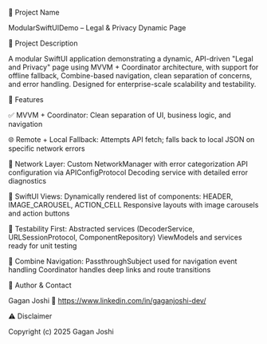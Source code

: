 
📘 Project Name

ModularSwiftUIDemo – Legal & Privacy Dynamic Page

🧩 Project Description

A modular SwiftUI application demonstrating a dynamic, API-driven "Legal and Privacy" page using MVVM + Coordinator architecture, with support for offline fallback, Combine-based navigation, clean separation of concerns, and error handling. Designed for enterprise-scale scalability and testability.

🚀 Features

✅ MVVM + Coordinator: Clean separation of UI, business logic, and navigation

🌐 Remote + Local Fallback: Attempts API fetch; falls back to local JSON on specific network errors

📡 Network Layer:
Custom NetworkManager with error categorization
API configuration via APIConfigProtocol
Decoding service with detailed error diagnostics


📱 SwiftUI Views:
Dynamically rendered list of components: HEADER, IMAGE_CAROUSEL, ACTION_CELL
Responsive layouts with image carousels and action buttons


🧪 Testability First:
Abstracted services (DecoderService, URLSessionProtocol, ComponentRepository)
ViewModels and services ready for unit testing


🧭 Combine Navigation:
PassthroughSubject used for navigation event handling
Coordinator handles deep links and route transitions

🔗 Author & Contact

Gagan Joshi
🔹 https://www.linkedin.com/in/gaganjoshi-dev/

⚠️ Disclaimer

Copyright (c) 2025 Gagan Joshi


